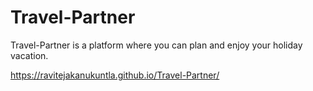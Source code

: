 # Travel-Partner
Travel-Partner is a platform where you can plan and enjoy your holiday vacation.

https://ravitejakanukuntla.github.io/Travel-Partner/
